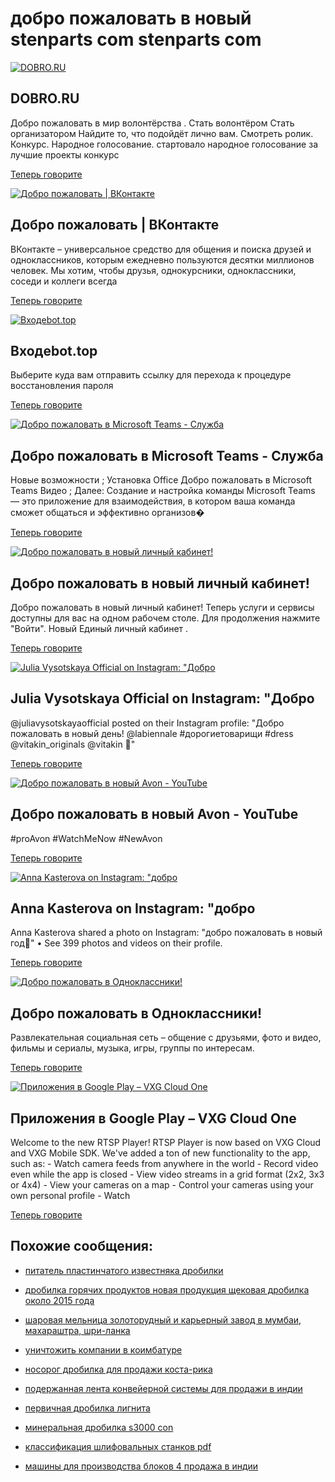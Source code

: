 # добро пожаловать в новый stenparts com stenparts com
<a href="https://mnn.zoosnet.net/LR/Chatpre.aspx?id=MNN94995150&p=https://ateliertankink.nl/" target="_blank">![DOBRO.RU](https://github.com/aggregatecrushing/img/raw/main/516.jpg)</a>
## DOBRO.RU
Добро пожаловать в мир волонтёрства . Стать волонтёром Стать организатором Найдите то, что подойдёт лично вам. Смотреть ролик. Конкурс. Народное голосование. cтартовало народное голосование за лучшие проекты конкурс
<a href="https://mnn.zoosnet.net/LR/Chatpre.aspx?id=MNN94995150&p=https://ateliertankink.nl/" target="_blank">Теперь говорите</a>
<a href="https://mnn.zoosnet.net/LR/Chatpre.aspx?id=MNN94995150&p=https://ateliertankink.nl/" target="_blank">![Добро пожаловать | ВКонтакте](https://github.com/aggregatecrushing/img/raw/main/451.jpg)</a>
## Добро пожаловать | ВКонтакте
ВКонтакте – универсальное средство для общения и поиска друзей и одноклассников, которым ежедневно пользуются десятки миллионов человек. Мы хотим, чтобы друзья, однокурсники, одноклассники, соседи и коллеги всегда 
<a href="https://mnn.zoosnet.net/LR/Chatpre.aspx?id=MNN94995150&p=https://ateliertankink.nl/" target="_blank">Теперь говорите</a>
<a href="https://mnn.zoosnet.net/LR/Chatpre.aspx?id=MNN94995150&p=https://ateliertankink.nl/" target="_blank">![Входebot.top](https://github.com/aggregatecrushing/img/raw/main/167.jpg)</a>
## Входebot.top
Выберите куда вам отправить ссылку для перехода к процедуре восстановления пароля
<a href="https://mnn.zoosnet.net/LR/Chatpre.aspx?id=MNN94995150&p=https://ateliertankink.nl/" target="_blank">Теперь говорите</a>
<a href="https://mnn.zoosnet.net/LR/Chatpre.aspx?id=MNN94995150&p=https://ateliertankink.nl/" target="_blank">![Добро пожаловать в Microsoft Teams - Служба ](https://github.com/aggregatecrushing/img/raw/main/451.jpg)</a>
## Добро пожаловать в Microsoft Teams - Служба 
Новые возможности ; Установка Office Добро пожаловать в Microsoft Teams Видео ; Далее: Создание и настройка команды Microsoft Teams — это приложение для взаимодействия, в котором ваша команда сможет общаться и эффективно организов�
<a href="https://mnn.zoosnet.net/LR/Chatpre.aspx?id=MNN94995150&p=https://ateliertankink.nl/" target="_blank">Теперь говорите</a>
<a href="https://mnn.zoosnet.net/LR/Chatpre.aspx?id=MNN94995150&p=https://ateliertankink.nl/" target="_blank">![Добро пожаловать в новый личный кабинет!](https://github.com/aggregatecrushing/img/raw/main/77.jpg)</a>
## Добро пожаловать в новый личный кабинет!
Добро пожаловать в новый личный кабинет! Теперь услуги и сервисы доступны для вас на одном рабочем столе. Для продолжения нажмите "Войти". Новый Единый личный кабинет . 
<a href="https://mnn.zoosnet.net/LR/Chatpre.aspx?id=MNN94995150&p=https://ateliertankink.nl/" target="_blank">Теперь говорите</a>
<a href="https://mnn.zoosnet.net/LR/Chatpre.aspx?id=MNN94995150&p=https://ateliertankink.nl/" target="_blank">![Julia Vysotskaya Official on Instagram: "Добро ](https://github.com/aggregatecrushing/img/raw/main/460.jpg)</a>
## Julia Vysotskaya Official on Instagram: "Добро 
@juliavysotskayaofficial posted on their Instagram profile: "Добро пожаловать в новый день! @labiennale #дорогиетоварищи #dress @vitakin_originals @vitakin 🤍"
<a href="https://mnn.zoosnet.net/LR/Chatpre.aspx?id=MNN94995150&p=https://ateliertankink.nl/" target="_blank">Теперь говорите</a>
<a href="https://mnn.zoosnet.net/LR/Chatpre.aspx?id=MNN94995150&p=https://ateliertankink.nl/" target="_blank">![Добро пожаловать в новый Avon - YouTube](https://github.com/aggregatecrushing/img/raw/main/341.jpg)</a>
## Добро пожаловать в новый Avon - YouTube
#proAvon #WatchMeNow #NewAvon
<a href="https://mnn.zoosnet.net/LR/Chatpre.aspx?id=MNN94995150&p=https://ateliertankink.nl/" target="_blank">Теперь говорите</a>
<a href="https://mnn.zoosnet.net/LR/Chatpre.aspx?id=MNN94995150&p=https://ateliertankink.nl/" target="_blank">![Anna Kasterova on Instagram: "добро ](https://github.com/aggregatecrushing/img/raw/main/431.jpg)</a>
## Anna Kasterova on Instagram: "добро 
Anna Kasterova shared a photo on Instagram: "добро пожаловать в новый год🥳" • See 399 photos and videos on their profile.
<a href="https://mnn.zoosnet.net/LR/Chatpre.aspx?id=MNN94995150&p=https://ateliertankink.nl/" target="_blank">Теперь говорите</a>
<a href="https://mnn.zoosnet.net/LR/Chatpre.aspx?id=MNN94995150&p=https://ateliertankink.nl/" target="_blank">![Добро пожаловать в Одноклассники!](https://github.com/aggregatecrushing/img/raw/main/211.jpg)</a>
## Добро пожаловать в Одноклассники!
Развлекательная социальная сеть – общение с друзьями, фото и видео, фильмы и сериалы, музыка, игры, группы по интересам.
<a href="https://mnn.zoosnet.net/LR/Chatpre.aspx?id=MNN94995150&p=https://ateliertankink.nl/" target="_blank">Теперь говорите</a>
<a href="https://mnn.zoosnet.net/LR/Chatpre.aspx?id=MNN94995150&p=https://ateliertankink.nl/" target="_blank">![Приложения в Google Play – VXG Cloud One](https://github.com/aggregatecrushing/img/raw/main/198.jpg)</a>
## Приложения в Google Play – VXG Cloud One
Welcome to the new RTSP Player! RTSP Player is now based on VXG Cloud and VXG Mobile SDK. We've added a ton of new functionality to the app, such as: - Watch camera feeds from anywhere in the world - Record video even while the app is closed - View video streams in a grid format (2x2, 3x3 or 4x4) - View your cameras on a map - Control your cameras using your own personal profile - Watch 
<a href="https://mnn.zoosnet.net/LR/Chatpre.aspx?id=MNN94995150&p=https://ateliertankink.nl/" target="_blank">Теперь говорите</a>
## Похожие сообщения:
* [питатель пластинчатого известняка дробилки](%D0%BF%D0%B8%D1%82%D0%B0%D1%82%D0%B5%D0%BB%D1%8C%20%D0%BF%D0%BB%D0%B0%D1%81%D1%82%D0%B8%D0%BD%D1%87%D0%B0%D1%82%D0%BE%D0%B3%D0%BE%20%D0%B8%D0%B7%D0%B2%D0%B5%D1%81%D1%82%D0%BD%D1%8F%D0%BA%D0%B0%20%D0%B4%D1%80%D0%BE%D0%B1%D0%B8%D0%BB%D0%BA%D0%B8.md)
* [дробилка горячих продуктов новая продукция щековая дробилка около 2015 года](%D0%B4%D1%80%D0%BE%D0%B1%D0%B8%D0%BB%D0%BA%D0%B0%20%D0%B3%D0%BE%D1%80%D1%8F%D1%87%D0%B8%D1%85%20%D0%BF%D1%80%D0%BE%D0%B4%D1%83%D0%BA%D1%82%D0%BE%D0%B2%20%D0%BD%D0%BE%D0%B2%D0%B0%D1%8F%20%D0%BF%D1%80%D0%BE%D0%B4%D1%83%D0%BA%D1%86%D0%B8%D1%8F%20%D1%89%D0%B5%D0%BA%D0%BE%D0%B2%D0%B0%D1%8F%20%D0%B4%D1%80%D0%BE%D0%B1%D0%B8%D0%BB%D0%BA%D0%B0%20%D0%BE%D0%BA%D0%BE%D0%BB%D0%BE%202015%20%D0%B3%D0%BE%D0%B4%D0%B0.md)
* [шаровая мельница золоторудный и карьерный завод в мумбаи, махараштра, шри-ланка](%D1%88%D0%B0%D1%80%D0%BE%D0%B2%D0%B0%D1%8F%20%D0%BC%D0%B5%D0%BB%D1%8C%D0%BD%D0%B8%D1%86%D0%B0%20%D0%B7%D0%BE%D0%BB%D0%BE%D1%82%D0%BE%D1%80%D1%83%D0%B4%D0%BD%D1%8B%D0%B9%20%D0%B8%20%D0%BA%D0%B0%D1%80%D1%8C%D0%B5%D1%80%D0%BD%D1%8B%D0%B9%20%D0%B7%D0%B0%D0%B2%D0%BE%D0%B4%20%D0%B2%20%D0%BC%D1%83%D0%BC%D0%B1%D0%B0%D0%B8%2C%20%D0%BC%D0%B0%D1%85%D0%B0%D1%80%D0%B0%D1%88%D1%82%D1%80%D0%B0%2C%20%D1%88%D1%80%D0%B8-%D0%BB%D0%B0%D0%BD%D0%BA%D0%B0.md)
* [уничтожить компании в коимбатуре](%D1%83%D0%BD%D0%B8%D1%87%D1%82%D0%BE%D0%B6%D0%B8%D1%82%D1%8C%20%D0%BA%D0%BE%D0%BC%D0%BF%D0%B0%D0%BD%D0%B8%D0%B8%20%D0%B2%20%D0%BA%D0%BE%D0%B8%D0%BC%D0%B1%D0%B0%D1%82%D1%83%D1%80%D0%B5.md)
* [носорог дробилка для продажи коста-рика](%D0%BD%D0%BE%D1%81%D0%BE%D1%80%D0%BE%D0%B3%20%D0%B4%D1%80%D0%BE%D0%B1%D0%B8%D0%BB%D0%BA%D0%B0%20%D0%B4%D0%BB%D1%8F%20%D0%BF%D1%80%D0%BE%D0%B4%D0%B0%D0%B6%D0%B8%20%D0%BA%D0%BE%D1%81%D1%82%D0%B0-%D1%80%D0%B8%D0%BA%D0%B0.md)
* [подержанная лента конвейерной системы для продажи в индии](%D0%BF%D0%BE%D0%B4%D0%B5%D1%80%D0%B6%D0%B0%D0%BD%D0%BD%D0%B0%D1%8F%20%D0%BB%D0%B5%D0%BD%D1%82%D0%B0%20%D0%BA%D0%BE%D0%BD%D0%B2%D0%B5%D0%B9%D0%B5%D1%80%D0%BD%D0%BE%D0%B9%20%D1%81%D0%B8%D1%81%D1%82%D0%B5%D0%BC%D1%8B%20%D0%B4%D0%BB%D1%8F%20%D0%BF%D1%80%D0%BE%D0%B4%D0%B0%D0%B6%D0%B8%20%D0%B2%20%D0%B8%D0%BD%D0%B4%D0%B8%D0%B8.md)
* [первичная дробилка лигнита](%D0%BF%D0%B5%D1%80%D0%B2%D0%B8%D1%87%D0%BD%D0%B0%D1%8F%20%D0%B4%D1%80%D0%BE%D0%B1%D0%B8%D0%BB%D0%BA%D0%B0%20%D0%BB%D0%B8%D0%B3%D0%BD%D0%B8%D1%82%D0%B0.md)
* [минеральная дробилка s3000 con](%D0%BC%D0%B8%D0%BD%D0%B5%D1%80%D0%B0%D0%BB%D1%8C%D0%BD%D0%B0%D1%8F%20%D0%B4%D1%80%D0%BE%D0%B1%D0%B8%D0%BB%D0%BA%D0%B0%20s3000%20con.md)
* [классификация шлифовальных станков pdf](%D0%BA%D0%BB%D0%B0%D1%81%D1%81%D0%B8%D1%84%D0%B8%D0%BA%D0%B0%D1%86%D0%B8%D1%8F%20%D1%88%D0%BB%D0%B8%D1%84%D0%BE%D0%B2%D0%B0%D0%BB%D1%8C%D0%BD%D1%8B%D1%85%20%D1%81%D1%82%D0%B0%D0%BD%D0%BA%D0%BE%D0%B2%20pdf.md)
* [машины для производства блоков 4 продажа в индии](%D0%BC%D0%B0%D1%88%D0%B8%D0%BD%D1%8B%20%D0%B4%D0%BB%D1%8F%20%D0%BF%D1%80%D0%BE%D0%B8%D0%B7%D0%B2%D0%BE%D0%B4%D1%81%D1%82%D0%B2%D0%B0%20%D0%B1%D0%BB%D0%BE%D0%BA%D0%BE%D0%B2%204%20%D0%BF%D1%80%D0%BE%D0%B4%D0%B0%D0%B6%D0%B0%20%D0%B2%20%D0%B8%D0%BD%D0%B4%D0%B8%D0%B8.md)
